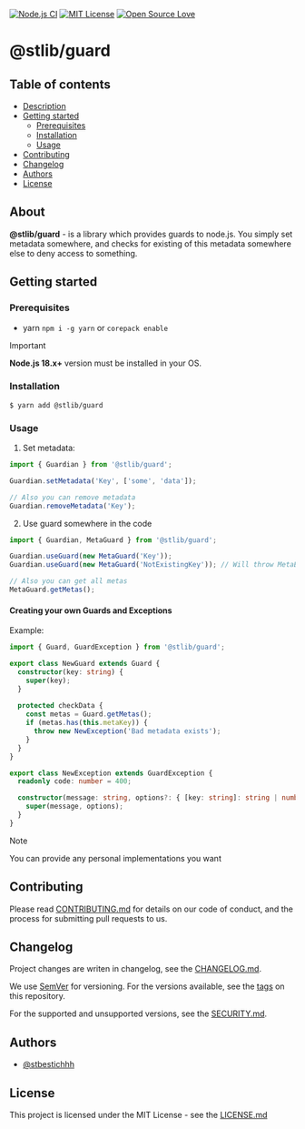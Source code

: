 [![Node.js CI](https://github.com/stbestichhh/stlib-guard/actions/workflows/node.js.yml/badge.svg)](https://github.com/stbestichhh/stlib-guard/actions/workflows/node.js.yml)
[![MIT License](https://img.shields.io/badge/License-MIT-green.svg)](LICENSE)
[![Open Source Love](https://badges.frapsoft.com/os/v1/open-source.svg?v=103)](https://github.com/ellerbrock/open-source-badges/)

# @stlib/guard

## Table of contents

* [Description](#about)
* [Getting started](#getting-started)
  * [Prerequisites](#prerequisites)
  * [Installation](#installation)  
  * [Usage](#usage)  
* [Contributing](#contributing)
* [Changelog](#changelog)
* [Authors](#authors)
* [License](#license)

## About

**@stlib/guard** - is a library which provides guards to node.js. You simply set metadata somewhere, and checks for existing of this metadata somewhere else to deny access to something. 

## Getting started

### Prerequisites

* yarn `npm i -g yarn` or `corepack enable`

> [!IMPORTANT]
> **Node.js 18.x+** version must be installed in your OS.

### Installation

```shell
$ yarn add @stlib/guard
```

### Usage

1. Set metadata:

```TypeScript
import { Guardian } from '@stlib/guard';

Guardian.setMetadata('Key', ['some', 'data']);

// Also you can remove metadata
Guardian.removeMetadata('Key');
```
2. Use guard somewhere in the code

```TypeScript
import { Guardian, MetaGuard } from '@stlib/guard';

Guardian.useGuard(new MetaGuard('Key'));
Guardian.useGuard(new MetaGuard('NotExistingKey')); // Will throw MetaException

// Also you can get all metas
MetaGuard.getMetas();
```

#### Creating your own Guards and Exceptions

Example:

```TypeScript
import { Guard, GuardException } from '@stlib/guard';

export class NewGuard extends Guard {
  constructor(key: string) {
    super(key);
  }
  
  protected checkData {
    const metas = Guard.getMetas();
    if (metas.has(this.metaKey)) { 
      throw new NewException('Bad metadata exists');  
    }
  }
}

export class NewException extends GuardException {
  readonly code: number = 400;

  constructor(message: string, options?: { [key: string]: string | number }) {
    super(message, options);
  }
}
```

> [!NOTE]
> You can provide any personal implementations you want

## Contributing

Please read [CONTRIBUTING.md](CONTRIBUTING.md) for details on our code of conduct, and the process for submitting pull requests to us.

## Changelog

Project changes are writen in changelog, see the [CHANGELOG.md](CHANGELOG.md).

We use [SemVer](https://semver.org/) for versioning.
For the versions available, see the [tags](https://github.com/stbestichhh/stlib-guard/tags) on this repository.

For the supported and unsupported versions, see the [SECURITY.md](SECURITY.md).

## Authors

- [@stbestichhh](https://www.github.com/stbestichhh)

## License

This project is licensed under the MIT License - see the [LICENSE.md](LICENSE)
